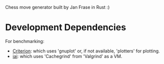 Chess move generator built by Jan Frase in Rust :)

# Development Dependencies

For benchmarking:

- [Criterion](https://github.com/bheisler/criterion.rs): which uses 'gnuplot' or, if not available, 'plotters' for
  plotting.
- [iai](https://github.com/bheisler/iai): which uses 'Cachegrind' from 'Valgrind' as a VM. 
